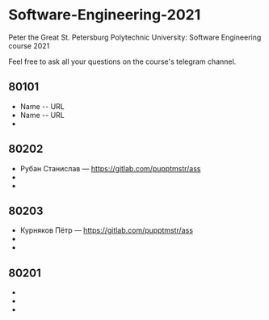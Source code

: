 # Software-Engineering-2021
Peter the Great St. Petersburg Polytechnic University: Software Engineering course 2021

Feel free to ask all your questions on the course's telegram channel.

## 80101

- Name -- URL
- Name -- URL
-

## 80202

- Рубан Станислав — https://gitlab.com/pupptmstr/ass
-
-

## 80203

- Курняков Пётр — https://gitlab.com/pupptmstr/ass
-
-

## 80201

-
-
-
